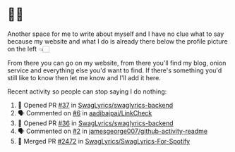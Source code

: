 # 👋🏻
<!--
**aadibajpai/aadibajpai** is a ✨ _special_ ✨ repository because its `README.md` (this file) appears on your GitHub profile.
-->
Another space for me to write about myself and I have no clue what to say because my website and what I do is already there below the profile picture on the left 👈🏻

From there you can go on my website, from there you'll find my blog, onion service and everything else you'd want to find.
If there's something you'd still like to know then let me know and I'll add it here.

Recent activity so people can stop saying I do nothing:
<!--START_SECTION:activity-->
1. 💪 Opened PR [#37](https://github.com//SwagLyrics/swaglyrics-backend/pull/37) in [SwagLyrics/swaglyrics-backend](https://github.com//SwagLyrics/swaglyrics-backend)
2. 🗣 Commented on [#6](https://github.com//aadibajpai/LinkCheck/issues/6) in [aadibajpai/LinkCheck](https://github.com//aadibajpai/LinkCheck)
3. 💪 Opened PR [#36](https://github.com//SwagLyrics/swaglyrics-backend/pull/36) in [SwagLyrics/swaglyrics-backend](https://github.com//SwagLyrics/swaglyrics-backend)
4. 🗣 Commented on [#2](https://github.com//jamesgeorge007/github-activity-readme/issues/2) in [jamesgeorge007/github-activity-readme](https://github.com//jamesgeorge007/github-activity-readme)
5. 🎉 Merged PR [#2472](https://github.com//SwagLyrics/SwagLyrics-For-Spotify/pull/2472) in [SwagLyrics/SwagLyrics-For-Spotify](https://github.com//SwagLyrics/SwagLyrics-For-Spotify)
<!--END_SECTION:activity-->
